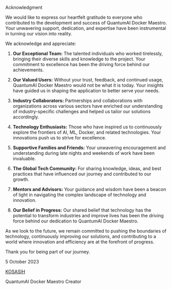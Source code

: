 Acknowledgment

We would like to express our heartfelt gratitude to everyone who contributed to the development and success of QuantumAI Docker Maestro. Your unwavering support, dedication, and expertise have been instrumental in turning our vision into reality.

We acknowledge and appreciate:

1. **Our Exceptional Team:** The talented individuals who worked tirelessly, bringing their diverse skills and knowledge to the project. Your commitment to excellence has been the driving force behind our achievements.

2. **Our Valued Users:** Without your trust, feedback, and continued usage, QuantumAI Docker Maestro would not be what it is today. Your insights have guided us in shaping the application to better serve your needs.

3. **Industry Collaborators:** Partnerships and collaborations with organizations across various sectors have enriched our understanding of industry-specific challenges and helped us tailor our solutions accordingly.

4. **Technology Enthusiasts:** Those who have inspired us to continuously explore the frontiers of AI, ML, Docker, and related technologies. Your innovations push us to strive for excellence.

5. **Supportive Families and Friends:** Your unwavering encouragement and understanding during late nights and weekends of work have been invaluable.

6. **The Global Tech Community:** For sharing knowledge, ideas, and best practices that have influenced our journey and contributed to our growth.

7. **Mentors and Advisors:** Your guidance and wisdom have been a beacon of light in navigating the complex landscape of technology and innovation.

8. **Our Belief in Progress:** Our shared belief that technology has the potential to transform industries and improve lives has been the driving force behind our dedication to QuantumAI Docker Maestro.

As we look to the future, we remain committed to pushing the boundaries of technology, continuously improving our solutions, and contributing to a world where innovation and efficiency are at the forefront of progress.

Thank you for being part of our journey.

5 October 2023

[KOSASIH](https://www.linkedin.com/in/kosasih-81b46b5a) 

QuantumAI Docker Maestro Creator
